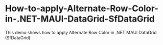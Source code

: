 # How-to-apply-Alternate-Row-Color-in-.NET-MAUI-DataGrid-SfDataGrid
This demo shows how to apply Alternate Row Color in .NET MAUI DataGrid (SfDataGrid)
